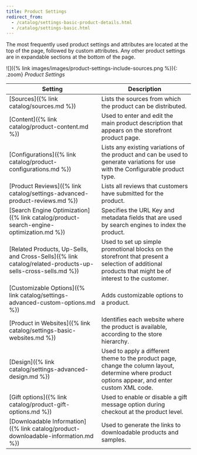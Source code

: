 ```yaml
---
title: Product Settings
redirect_from:
  - /catalog/settings-basic-product-details.html
  - /catalog/settings-basic.html
---
```


The most frequently used product settings and attributes are located at the top of the page, followed by custom attributes. Any other product settings are in expandable sections at the bottom of the page.

![]({% link images/images/product-settings-include-sources.png %}){: .zoom}
_Product Settings_

|Setting|Description|
|--- |--- |
|[Sources]({% link catalog/sources.md %})|Lists the sources from which the product can be distributed.|
|[Content]({% link catalog/product-content.md %})|Used to enter and edit the main product description that appears on the storefront product page.|
|[Configurations]({% link catalog/product-configurations.md %})| Lists any existing variations of the product and can be used to generate variations for use with the Configurable product type.|
|[Product Reviews]({% link catalog/settings-advanced-product-reviews.md %})|Lists all reviews that customers have submitted for the product.|
|[Search Engine Optimization]({% link catalog/product-search-engine-optimization.md %})|Specifies the URL Key and metadata fields that are used by search engines to index the product.|
|[Related Products, Up-Sells, and Cross-Sells]({% link catalog/related-products-up-sells-cross-sells.md %})|Used to set up simple promotional blocks on the storefront that present a selection of additional products that might be of interest to the customer.|
|[Customizable Options]({% link catalog/settings-advanced-custom-options.md %})|Adds customizable options to a product.|
|[Product in Websites]({% link catalog/settings-basic-websites.md %})| Identifies each website where the product is available, according to the store hierarchy.|
|[Design]({% link catalog/settings-advanced-design.md %})|Used to apply a different theme to the product page, change the column layout, determine where product options appear, and enter custom XML code.|
|[Gift options]({% link catalog/product-gift-options.md %})|Used to enable or disable a gift message option during checkout at the product level.|
|[Downloadable Information]({% link catalog/product-downloadable-information.md %})|Used to generate the links to downloadable products and samples.|